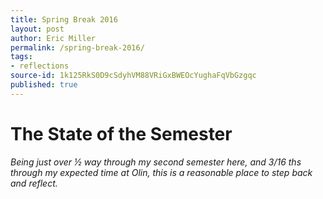 ```yaml
---
title: Spring Break 2016
layout: post
author: Eric Miller
permalink: /spring-break-2016/
tags:
- reflections
source-id: 1k125RkS0D9cSdyhVM88VRiGxBWEOcYughaFqVbGzgqc
published: true
---
```

# The State of the Semester

*Being just over ½ way through my second semester here, and 3/16 ths through my expected time at Olin, this is a reasonable place to step back and reflect.*


